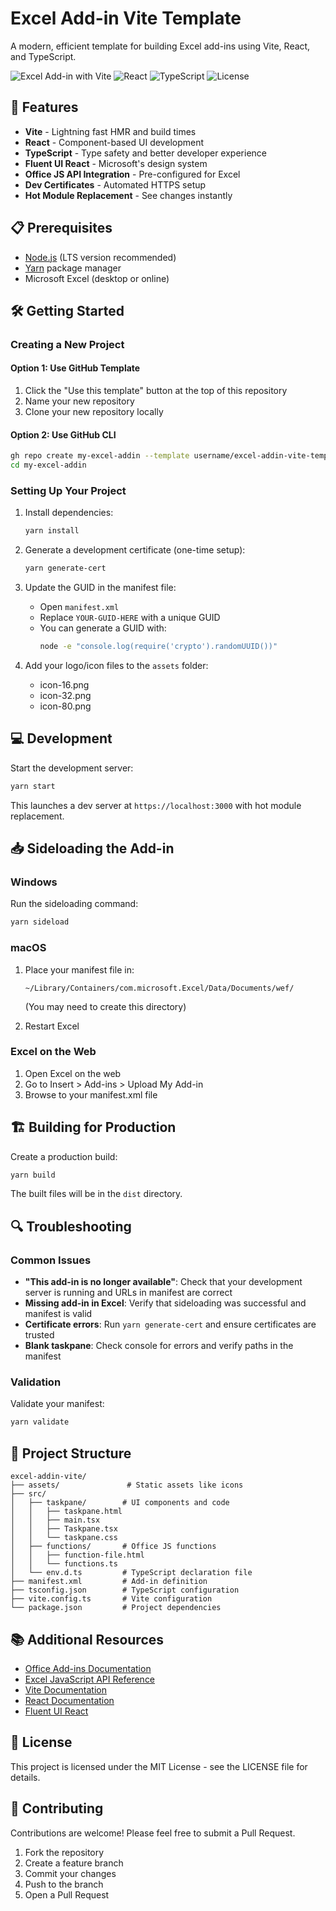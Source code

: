 # Excel Add-in Vite Template

A modern, efficient template for building Excel add-ins using Vite, React, and TypeScript.

![Excel Add-in with Vite](https://img.shields.io/badge/Excel%20Add--in-Vite-blue)
![React](https://img.shields.io/badge/React-18-blue)
![TypeScript](https://img.shields.io/badge/TypeScript-5-blue)
![License](https://img.shields.io/badge/License-MIT-green)

## 🚀 Features

- **Vite** - Lightning fast HMR and build times
- **React** - Component-based UI development
- **TypeScript** - Type safety and better developer experience
- **Fluent UI React** - Microsoft's design system
- **Office JS API Integration** - Pre-configured for Excel
- **Dev Certificates** - Automated HTTPS setup
- **Hot Module Replacement** - See changes instantly

## 📋 Prerequisites

- [Node.js](https://nodejs.org) (LTS version recommended)
- [Yarn](https://yarnpkg.com/) package manager
- Microsoft Excel (desktop or online)

## 🛠️ Getting Started

### Creating a New Project

#### Option 1: Use GitHub Template

1. Click the "Use this template" button at the top of this repository
2. Name your new repository
3. Clone your new repository locally

#### Option 2: Use GitHub CLI

```bash
gh repo create my-excel-addin --template username/excel-addin-vite-template
cd my-excel-addin
```

### Setting Up Your Project

1. Install dependencies:

   ```bash
   yarn install
   ```

2. Generate a development certificate (one-time setup):

   ```bash
   yarn generate-cert
   ```

3. Update the GUID in the manifest file:

   - Open `manifest.xml`
   - Replace `YOUR-GUID-HERE` with a unique GUID
   - You can generate a GUID with:
     ```bash
     node -e "console.log(require('crypto').randomUUID())"
     ```

4. Add your logo/icon files to the `assets` folder:
   - icon-16.png
   - icon-32.png
   - icon-80.png

## 💻 Development

Start the development server:

```bash
yarn start
```

This launches a dev server at `https://localhost:3000` with hot module replacement.

## 📥 Sideloading the Add-in

### Windows

Run the sideloading command:

```bash
yarn sideload
```

### macOS

1. Place your manifest file in:

   ```
   ~/Library/Containers/com.microsoft.Excel/Data/Documents/wef/
   ```

   (You may need to create this directory)

2. Restart Excel

### Excel on the Web

1. Open Excel on the web
2. Go to Insert > Add-ins > Upload My Add-in
3. Browse to your manifest.xml file

## 🏗️ Building for Production

Create a production build:

```bash
yarn build
```

The built files will be in the `dist` directory.

## 🔍 Troubleshooting

### Common Issues

- **"This add-in is no longer available"**: Check that your development server is running and URLs in manifest are correct
- **Missing add-in in Excel**: Verify that sideloading was successful and manifest is valid
- **Certificate errors**: Run `yarn generate-cert` and ensure certificates are trusted
- **Blank taskpane**: Check console for errors and verify paths in the manifest

### Validation

Validate your manifest:

```bash
yarn validate
```

## 📁 Project Structure

```
excel-addin-vite/
├── assets/               # Static assets like icons
├── src/
│   ├── taskpane/        # UI components and code
│   │   ├── taskpane.html
│   │   ├── main.tsx
│   │   ├── Taskpane.tsx
│   │   └── taskpane.css
│   ├── functions/       # Office JS functions
│   │   ├── function-file.html
│   │   └── functions.ts
│   └── env.d.ts         # TypeScript declaration file
├── manifest.xml         # Add-in definition
├── tsconfig.json        # TypeScript configuration
├── vite.config.ts       # Vite configuration
└── package.json         # Project dependencies
```

## 📚 Additional Resources

- [Office Add-ins Documentation](https://docs.microsoft.com/office/dev/add-ins/overview/office-add-ins)
- [Excel JavaScript API Reference](https://docs.microsoft.com/javascript/api/excel)
- [Vite Documentation](https://vitejs.dev/guide/)
- [React Documentation](https://react.dev/)
- [Fluent UI React](https://developer.microsoft.com/en-us/fluentui)

## 📄 License

This project is licensed under the MIT License - see the LICENSE file for details.

## 🤝 Contributing

Contributions are welcome! Please feel free to submit a Pull Request.

1. Fork the repository
2. Create a feature branch
3. Commit your changes
4. Push to the branch
5. Open a Pull Request
